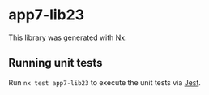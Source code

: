 # app7-lib23

This library was generated with [Nx](https://nx.dev).

## Running unit tests

Run `nx test app7-lib23` to execute the unit tests via [Jest](https://jestjs.io).
